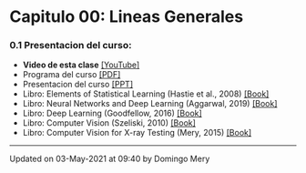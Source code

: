 
# Capitulo 00: Lineas Generales
### 0.1 Presentacion del curso:
* **Video de esta clase** [[YouTube]](https://youtu.be/fN4fOoWzdWs)
* Programa del curso [[PDF]](https://github.com/domingomery/patrones/blob/master/clases/Cap00_Lineas_Generales/program/Programa_patrones.pdf)
* Presentacion del curso [[PPT]](https://github.com/domingomery/patrones/blob/master/clases/Cap00_Lineas_Generales/program/PAT00_Presentacion.pptx)
* Libro: Elements of Statistical Learning (Hastie et al., 2008) [[Book]](https://github.com/domingomery/patrones/blob/master/clases/Cap00_Lineas_Generales/books/Elements_of_Statistical_Learning.pdf)
* Libro: Neural Networks and Deep Learning (Aggarwal, 2019) [[Book]](https://github.com/domingomery/patrones/blob/master/clases/Cap00_Lineas_Generales/books/2018_Book_NeuralNetworksAndDeepLearning.pdf)
* Libro: Deep Learning (Goodfellow, 2016) [[Book]](http://www.deeplearningbook.org)
* Libro: Computer Vision (Szeliski, 2010) [[Book]](http://szeliski.org/Book/)
* Libro: Computer Vision for X-ray Testing (Mery, 2015) [[Book]](https://github.com/domingomery/patrones/blob/master/clases/Cap00_Lineas_Generales/books/2015_ComputerVisionXrays_DMery.pdf)
---


Updated on 03-May-2021 at 09:40 by Domingo Mery
